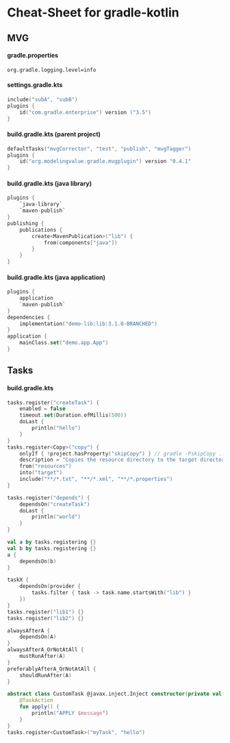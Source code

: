 # Cheat-Sheet for gradle-kotlin
## MVG
#### gradle.properties
```properties
org.gradle.logging.level=info
```

#### settings.gradle.kts
```kotlin
include("subA", "subB")
plugins {
    id("com.gradle.enterprise") version ("3.5")
}
```
#### build.gradle.kts (parent project)
```kotlin
defaultTasks("mvgCorrector", "test", "publish", "mvgTagger")
plugins {
    id("org.modelingvalue.gradle.mvgplugin") version "0.4.1"
}
```
#### build.gradle.kts (java library)
```kotlin
plugins {
    `java-library`
    `maven-publish`
}
publishing {
    publications {
        create<MavenPublication>("lib") {
            from(components["java"])
        }
    }
}
```
#### build.gradle.kts (java application)
```kotlin
plugins {
    application
    `maven-publish`
}
dependencies {
    implementation("demo-lib:lib:3.1.0-BRANCHED")
}
application {
    mainClass.set("demo.app.App")
}
```

## Tasks
#### build.gradle.kts
```kotlin
tasks.register("createTask") {
    enabled = false
    timeout.set(Duration.ofMillis(500))
    doLast {
        println("hello")
    }
}
tasks.register<Copy>("copy") {
    onlyIf { !project.hasProperty("skipCopy") } // gradle -PskipCopy ...
    description = "Copies the resource directory to the target directory."
    from("resources")
    into("target")
    include("**/*.txt", "**/*.xml", "**/*.properties")
}
```
```kotlin
tasks.register("depends") {
    dependsOn("createTask")
    doLast {
        println("world")
    }
}
```
```kotlin
val a by tasks.registering {}
val b by tasks.registering {}
a {
    dependsOn(b)
}
```
```kotlin
taskX {
    dependsOn(provider {
        tasks.filter { task -> task.name.startsWith("lib") }
    })
}
tasks.register("lib1") {}
tasks.register("lib2") {}
```
```kotlin
alwaysAfterA {
    dependsOn(A)
}
alwaysAfterA_OrNotAtAll {
    mustRunAfter(A)
}
preferablyAfterA_OrNotAtAll {
    shouldRunAfter(A)
}
```
```kotlin
abstract class CustomTask @javax.inject.Inject constructor(private val message: String) : DefaultTask() {
    @TaskAction
    fun apply() {
        println("APPLY $message")
    }
}
tasks.register<CustomTask>("myTask", "hello")
```